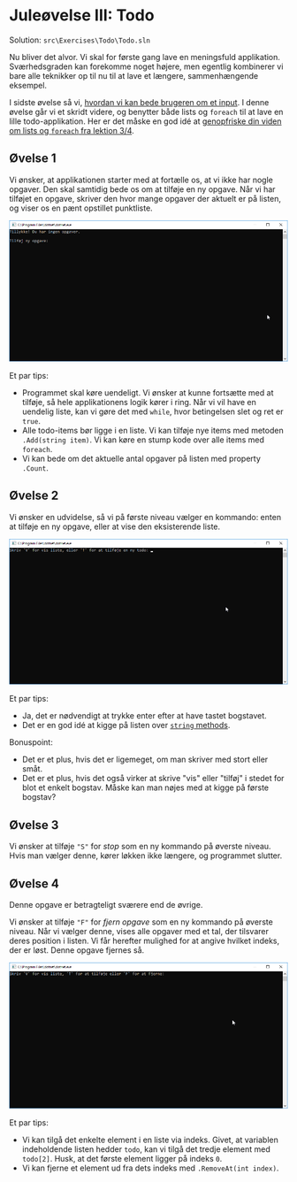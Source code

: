 # Juleøvelse III: Todo

Solution: `src\Exercises\Todo\Todo.sln`

Nu bliver det alvor. Vi skal for første gang lave en meningsfuld applikation. Sværhedsgraden kan forekomme noget højere, men egentlig kombinerer vi bare alle teknikker op til nu til at lave et længere, sammenhængende eksempel.

I sidste øvelse så vi, [hvordan vi kan bede brugeren om et input](../AskTheUser/README.md). I denne øvelse går vi et skridt videre, og benytter både lists og `foreach` til at lave en lille todo-applikation. Her er det måske en god idé at [genopfriske din viden om lists og `foreach` fra lektion 3/4](../../Week%203/README.md#list-og-foreach-loops).

## Øvelse 1
Vi ønsker, at applikationen starter med at fortælle os, at vi ikke har nogle opgaver. Den skal samtidig bede os om at tilføje en ny opgave. Når vi har tilføjet en opgave, skriver den hvor mange opgaver der aktuelt er på listen, og viser os en pænt opstillet punktliste.

![](spec1.gif)

Et par tips:

- Programmet skal køre uendeligt. Vi ønsker at kunne fortsætte med at tilføje, så hele applikationens logik kører i ring. Når vi vil have en uendelig liste, kan vi gøre det med `while`, hvor betingelsen slet og ret er `true`.
- Alle todo-items bør ligge i en liste. Vi kan tilføje nye items med metoden `.Add(string item)`. Vi kan køre en stump kode over alle items med `foreach`.
- Vi kan bede om det aktuelle antal opgaver på listen med property `.Count`.

## Øvelse 2
Vi ønsker en udvidelse, så vi på første niveau vælger en kommando: enten at tilføje en ny opgave, eller at vise den eksisterende liste.

![](spec2.gif)

Et par tips:

- Ja, det er nødvendigt at trykke enter efter at have tastet bogstavet.
- Det er en god idé at kigge på listen over [`string` methods](../../Week%203/README.md#flere-eksempler-p%C3%A5-string-methods).

Bonuspoint:

- Det er et plus, hvis det er ligemeget, om man skriver med stort eller småt.
- Det er et plus, hvis det også virker at skrive "vis" eller "tilføj" i stedet for blot et enkelt bogstav. Måske kan man nøjes med at kigge på første bogstav?

## Øvelse 3
Vi ønsker at tilføje `"S"` for _stop_ som en ny kommando på øverste niveau. Hvis man vælger denne, kører løkken ikke længere, og programmet slutter.

## Øvelse 4
Denne opgave er betragteligt sværere end de øvrige.

Vi ønsker at tilføje `"F"` for _fjern opgave_ som en ny kommando på øverste niveau. Når vi vælger denne, vises alle opgaver med et tal, der tilsvarer deres position i listen. Vi får herefter mulighed for at angive hvilket indeks, der er løst. Denne opgave fjernes så.

![](spec4.gif)

Et par tips:

- Vi kan tilgå det enkelte element i en liste via indeks. Givet, at variablen indeholdende listen hedder `todo`, kan vi tilgå det tredje element med `todo[2]`. Husk, at det første element ligger på indeks `0`.
- Vi kan fjerne et element ud fra dets indeks med `.RemoveAt(int index)`.